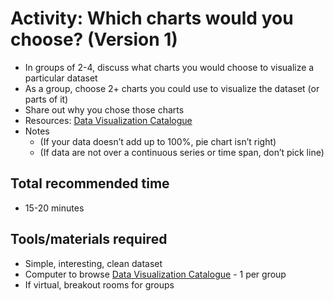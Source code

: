# Activity: Which charts would you choose? (Version 1)

* In groups of 2-4, discuss what charts you would choose to visualize a particular dataset
* As a group, choose 2+ charts you could use to visualize the dataset (or parts of it) 
* Share out why you chose those charts
* Resources: [Data Visualization Catalogue](https://datavizcatalogue.com/search.html)
* Notes
  * (If your data doesn’t add up to 100%, pie chart isn’t right)
  * (If data are not over a continuous series or time span, don’t pick line)


## Total recommended time

* 15-20 minutes

## Tools/materials required

* Simple, interesting, clean dataset
* Computer to browse [Data Visualization Catalogue](https://datavizcatalogue.com/search.html) - 1 per group
* If virtual, breakout rooms for groups
